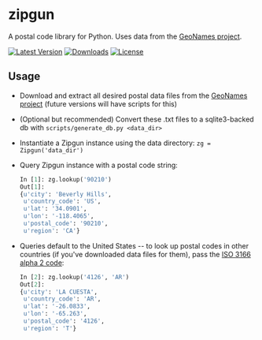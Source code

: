 zipgun
======

A postal code library for Python. Uses data from the [GeoNames project](http://www.geonames.org/).

[![Latest Version](https://img.shields.io/pypi/v/zipgun.svg)](https://pypi.python.org/pypi/zipgun/)
[![Downloads](https://img.shields.io/pypi/dm/zipgun.svg)](https://pypi.python.org/pypi/zipgun/)
[![License](https://img.shields.io/pypi/l/zipgun.svg)](https://pypi.python.org/pypi/zipgun/)

Usage
-----

* Download and extract all desired postal data files from the [GeoNames project](http://download.geonames.org/export/zip/) (future versions will have scripts for this)
* (Optional but recommended) Convert these .txt files to a sqlite3-backed db with `scripts/generate_db.py <data_dir>`
* Instantiate a Zipgun instance using the data directory: `zg = Zipgun('data_dir')`
* Query Zipgun instance with a postal code string:
    ```python
    In [1]: zg.lookup('90210')
    Out[1]:
    {u'city': 'Beverly Hills',
     u'country_code': 'US',
     u'lat': '34.0901',
     u'lon': '-118.4065',
     u'postal_code': '90210',
     u'region': 'CA'}
    ```

* Queries default to the United States -- to look up postal codes in other countries (if you've downloaded data files for them), pass the [ISO 3166 alpha 2 code](https://en.wikipedia.org/wiki/ISO_3166-1_alpha-2):
    ```python
    In [2]: zg.lookup('4126', 'AR')
    Out[2]:
    {u'city': 'LA CUESTA',
     u'country_code': 'AR',
     u'lat': '-26.0833',
     u'lon': '-65.263',
     u'postal_code': '4126',
     u'region': 'T'}
    ```
